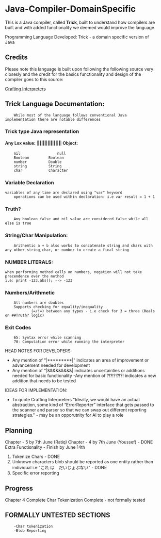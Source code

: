 # Java-Compiler-DomainSpecific

This is a Java compiler, called **Trick**, built to understand how compilers are built and with added functionality we deemed would improve the language.

Programming Language Developed: Trick - a domain specific version of Java

## Credits

Please note this language is built upon following the following source very closesly and the credit for the basics functionality and design of the compiler goes to this source:

[Crafting Interpreters](https://craftinginterpreters.com/)

## Trick Language Documentation:

        While most of the language follows conventional Java implementation there are notable differences



###      Trick type	Java representation
####    Any Lox value: ||||||||||||||||   Object:
        nil	                null
        Boolean	        Boolean
        number	        Double
        string	        String
        char            Character

### Variable Declaration
    variables of any time are declared using "var" keyword
        operations can be used within declaration: i.e var result = 1 + 1

###      Truth?
        Any boolean false and nil value are considered false while all else is true

###      String/Char Manipulation:

        Arithemtic a + b also works to concatenate string and chars with any other string,char, or number to create a final string

### NUMBER LITERALS:
    when performing method calls on numbers, negation will not take precendence over the method
    i.e: print -123.abs(); --> -123

###     Numbers/Arithmetic
        All numbers are doubles
        Supports checking for equality/inequality 
                (=/!=) between any types - i.e check for 3 = three (Reals on ##Truth? logic)

###     Exit Codes
        65: Syntax error while scanning
        70: Computation error while running the interpreter 

HEAD NOTES FOR DEVELOPERS:
- Any mention of "|*********|" indicates an area of improvement or advancement  needed for development
- Any mention of "|&&&&&&&&&| indicates uncertainties or additions needed for basic functionality
-Any mention of ?!?!?!?!?! indicates a new addition that needs to be tested

IDEAS FOR IMPLEMENTATION:
- To quote Crafting Interpreters "Ideally, we would have an actual abstraction, some kind of “ErrorReporter” interface that gets passed to the scanner and parser so that we can swap out different reporting strategies." - may be an opporutnity for AI to play a role


## Planning


Chapter - 5 by 7th June (Ratiq)
Chapter - 4 by 7th June (Youssef) - DONE
Extra Functionality - Finish by June 14th
1. Tokenize Chars - DONE
2. Unknown characters blob should be reported as one entity rather than individual i.e "これ は　だいじょぶない" - DONE
3. Specific error reporting


## Progress

Chapter 4 Complete
Char Tokenization Complete - not formally tested


## FORMALLY UNTESTED SECTIONS

        -Char tokenization
        -Blob Reporting